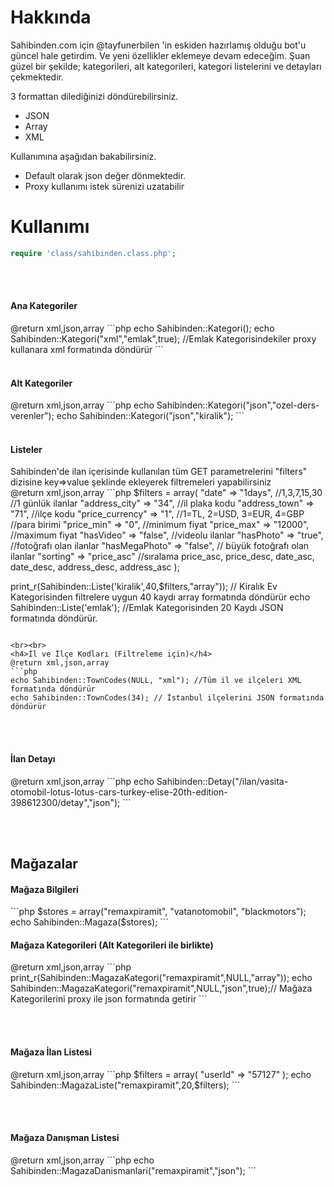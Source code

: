 
Hakkında
====================


Sahibinden.com için @tayfunerbilen 'in eskiden hazırlamış olduğu bot'u güncel hale getirdim. Ve yeni özellikler eklemeye devam edeceğim. 
Şuan güzel bir şekilde; kategorileri, alt kategorileri, kategori listelerini ve detayları çekmektedir.

3 formattan dilediğinizi döndürebilirsiniz.
* JSON
* Array
* XML

Kullanımına aşağıdan bakabilirsiniz.

* Default olarak json değer dönmektedir.
* Proxy kullanımı istek sürenizi uzatabilir

Kullanımı
=

```php
require 'class/sahibinden.class.php';
```

<br><br>
<h4>Ana Kategoriler</h4>
@return xml,json,array
```php
echo Sahibinden::Kategori();
echo Sahibinden::Kategori("xml","emlak",true); //Emlak Kategorisindekiler proxy kullanara xml formatında döndürür
```
<br><br>
<h4>Alt Kategoriler</h4>
@return xml,json,array
```php
echo Sahibinden::Kategori("json","ozel-ders-verenler");
echo Sahibinden::Kategori("json","kiralik");
```
<br><br>
<h4>Listeler</h4>
Sahibinden'de ilan içerisinde kullanılan tüm GET parametrelerini "filters" dizisine key=>value şeklinde ekleyerek filtremeleri yapabilirsiniz<br>
@return xml,json,array
```php
 $filters = array(
     "date" => "1days", //1,3,7,15,30  //1 günlük ilanlar
     "address_city" => "34", //il plaka kodu
     "address_town" => "71",  //ilçe kodu
     "price_currency" => "1", //1=TL, 2=USD, 3=EUR, 4=GBP  //para birimi
     "price_min" => "0", //minimum fiyat
     "price_max" => "12000", //maximum fiyat
     "hasVideo" => "false", //videolu ilanlar
     "hasPhoto" => "true",  //fotoğrafı olan ilanlar
     "hasMegaPhoto" => "false", // büyük fotoğrafı olan ilanlar
     "sorting" => "price_asc" //sıralama   price_asc, price_desc, date_asc, date_desc, address_desc, address_asc
 );

print_r(Sahibinden::Liste('kiralik',40,$filters,"array")); // Kiralık Ev Kategorisinden filtrelere uygun 40 kaydı array formatında döndürür
echo Sahibinden::Liste('emlak'); //Emlak Kategorisinden 20 Kaydı JSON formatında döndürür.
```

<br><br>
<h4>İl ve İlçe Kodları (Filtreleme için)</h4>
@return xml,json,array
```php
echo Sahibinden::TownCodes(NULL, "xml"); //Tüm il ve ilçeleri XML formatında döndürür
echo Sahibinden::TownCodes(34); // İstanbul ilçelerini JSON formatında döndürür
```
<br><br>
<h4>İlan Detayı</h4>
@return xml,json,array
```php
echo Sahibinden::Detay("/ilan/vasita-otomobil-lotus-lotus-cars-turkey-elise-20th-edition-398612300/detay","json");
```

<br><br>

Mağazalar
-
<h4>Mağaza Bilgileri</h4>
```php
$stores = array("remaxpiramit",
                "vatanotomobil",
                "blackmotors");
echo Sahibinden::Magaza($stores);
```

<h4>Mağaza Kategorileri (Alt Kategorileri ile birlikte)</h4>
@return xml,json,array
```php
print_r(Sahibinden::MagazaKategori("remaxpiramit",NULL,"array"));
echo Sahibinden::MagazaKategori("remaxpiramit",NULL,"json",true);// Mağaza Kategorilerini proxy ile json formatında getirir
```

<br><br>
<h4>Mağaza İlan Listesi</h4>
@return xml,json,array
```php
$filters = array(
    "userId" => "57127"
);
echo Sahibinden::MagazaListe("remaxpiramit",20,$filters);
```

<br><br>
<h4>Mağaza Danışman Listesi</h4>
@return xml,json,array
```php
echo Sahibinden::MagazaDanismanlari("remaxpiramit","json");
```




